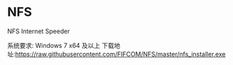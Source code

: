 # NFS
NFS Internet Speeder

系统要求: Windows 7 x64 及以上
下载地址:https://raw.githubusercontent.com/FIFCOM/NFS/master/nfs_installer.exe
